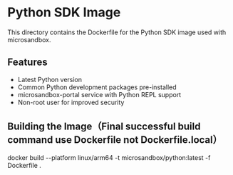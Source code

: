 # Python SDK Image

This directory contains the Dockerfile for the Python SDK image used with microsandbox.

## Features

- Latest Python version
- Common Python development packages pre-installed
- microsandbox-portal service with Python REPL support
- Non-root user for improved security

## Building the Image（Final successful build command use Dockerfile not Dockerfile.local）

docker build --platform linux/arm64 -t microsandbox/python:latest -f Dockerfile .

